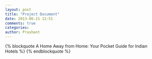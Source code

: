 ```yaml
---
layout: post
title: "Project Document"
date: 2013-06-21 12:51
comments: true
categories: 
author: Prashant
---
```

{% blockquote A Home Away from Home: Your Pocket Guide for Indian Hotels %}
{% endblockquote %}
